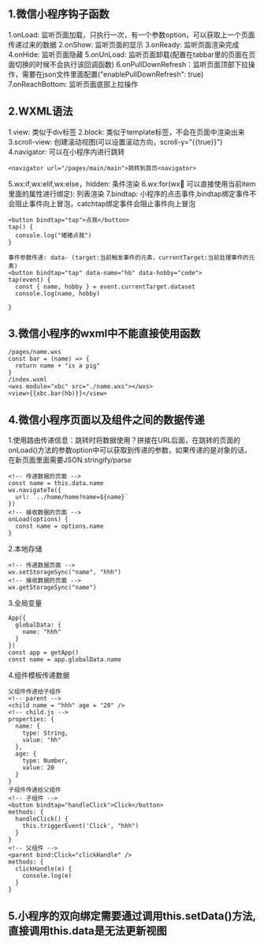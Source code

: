 ## 1.微信小程序钩子函数
1.onLoad: 监听页面加载，只执行一次，有一个参数option，可以获取上一个页面传递过来的数据
2.onShow: 监听页面的显示
3.onReady: 监听页面渲染完成
4.onHide: 监听页面隐藏
5.onUnLoad: 监听页面卸载(配置在tabbar里的页面在页面切换的时候不会执行该回调函数)
6.onPullDownRefresh：监听页面顶部下拉操作，需要在json文件里面配置("enablePullDownRefresh": true)
7.onReachBottom: 监听页面底部上拉操作
## 2.WXML语法
1.view: 类似于div标签
2.block: 类似于template标签，不会在页面中渲染出来
3.scroll-view: 创建滚动视图(可以设置滚动方向，scroll-y="{{true}}")
4.navigator: 可以在小程序内进行跳转
```
<navigator url="/pages/main/main">跳转到首页<navigator>
```
5.wx:if,wx:elif,wx:else，hidden: 条件渲染
6.wx:for(wx:key: 可以直接使用当前item里面的属性进行绑定): 列表渲染
7.bindtap: 小程序的点击事件,bindtap绑定事件不会阻止事件向上冒泡，catchtap绑定事件会阻止事件向上冒泡
```
<button bindtap="tap">点我</button>
tap() {
  console.log("猪猪点我")
}

事件参数传递: data- (target:当前触发事件的元素，currentTarget:当前处理事件的元素)
<button bindtap="tap" data-name="hb" data-hobby="code">
tap(event) {
  const { name, hobby } = event.currentTarget.dataset
  console.log(name, hobby)

}
```
## 3.微信小程序的wxml中不能直接使用函数
```
/pages/name.wxs
const bar = (name) => {
  return name + "is a pig"
}
/index.wxml
<wxs module="xbc" src="./name.wxs"></wxs>
<view>{{xbc.bar(hb)}}</view>
```
## 4.微信小程序页面以及组件之间的数据传递
1.使用路由传递信息：跳转时将数据使用？拼接在URL后面，在跳转的页面的onLoad()方法的参数option中可以获取到传递的参数，如果传递的是对象的话，在新页面里面需要JSON.stringify/parse
```
<!-- 传递数据的页面 -->
const name = this.data.name
wx.navigateTo({
  url: `../home/home?name=${name}`
})
<!-- 接收数据的页面 -->
onLoad(options) {
  const name = options.name
}
```
2.本地存储
```
<!-- 传递数据页面 -->
wx.setStorageSync("name", "hhh")
<!-- 接收数据的页面 -->
wx.getStorageSync("name")
```
3.全局变量
```
App({
  globalData: {
    name: "hhh"
  }
})
const app = getApp()
const name = app.globalData.name
```
4.组件模板传递数据
```
父组件传递给子组件
<!-- parent -->
<child name = "hhh" age = "20" />
<!-- child.js -->
properties: {
  name: {
    type: String,
    value: "hh"
  },
  age: {
    type: Number,
    value: 20
  }
}
子组件传递给父组件
<!-- 子组件 -->
<button bindtap="handleClick">Click</button>
methods: {
  handleClick() {
    this.triggerEvent('Click', "hhh")
  }
}
<!-- 父组件 -->
<parent bind:Click="clickHandle" />
methods: {
  clickHandle(e) {
    console.log(e)
  }
}
```
## 5.小程序的双向绑定需要通过调用this.setData()方法,直接调用this.data是无法更新视图


